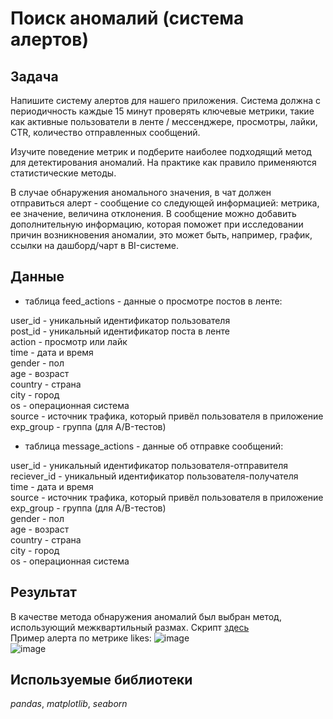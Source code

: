 # Поиск аномалий (система алертов)

## Задача

Напишите систему алертов для нашего приложения. Система должна с периодичность каждые 15 минут проверять ключевые метрики, такие как активные пользователи в ленте / мессенджере, просмотры, лайки, CTR, количество отправленных сообщений. 

Изучите поведение метрик и подберите наиболее подходящий метод для детектирования аномалий. На практике как правило применяются статистические методы. 

В случае обнаружения аномального значения, в чат должен отправиться алерт - сообщение со следующей информацией: метрика, ее значение, величина отклонения.
В сообщение можно добавить дополнительную информацию, которая поможет при исследовании причин возникновения аномалии, это может быть, например,  график, ссылки на дашборд/чарт в BI-системе. 

## Данные

- таблица feed_actions - данные о просмотре постов в ленте:

user_id - уникальный идентификатор пользователя  
post_id - уникальный идентификатор поста в ленте  
action - просмотр или лайк  
time - дата и время  
gender - пол  
age - возраст  
country - страна  
city - город  
os - операционная система  
source - источник трафика, который привёл пользователя в приложение  
exp_group - группа (для A/B-тестов)  

- таблица message_actions - данные об отправке сообщений:

user_id - уникальный идентификатор пользователя-отправителя  
reciever_id - уникальный идентификатор пользователя-получателя  
time - дата и время  
source - источник трафика, который привёл пользователя в приложение  
exp_group - группа (для A/B-тестов)  
gender - пол  
age - возраст  
country - страна  
city - город  
os - операционная система  

## Результат

В качестве метода обнаружения аномалий был выбран метод, использующий межквартильный размах. Скрипт [здесь](alerts/alerts.py)  
Пример алерта по метрике likes:
![image](https://user-images.githubusercontent.com/122831288/231826467-2181173e-d854-4e32-a721-cde9e5c7b8af.png)  
![image](https://user-images.githubusercontent.com/122831288/231826564-e3eb5ae0-e236-4fce-9898-3c7033c2535f.png)

## Используемые библиотеки

*pandas*, *matplotlib*, *seaborn*
